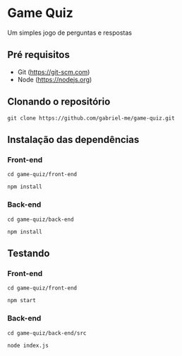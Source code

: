 # Game Quiz

Um simples jogo de perguntas e respostas

## Pré requisitos

- Git (https://git-scm.com)
- Node (https://nodejs.org)

## Clonando o repositório

```
git clone https://github.com/gabriel-me/game-quiz.git
```

## Instalação das dependências

### Front-end

```
cd game-quiz/front-end
```

```
npm install
```

### Back-end

```
cd game-quiz/back-end
```

```
npm install
```

## Testando

### Front-end

```
cd game-quiz/front-end
```

```
npm start
```

### Back-end

```
cd game-quiz/back-end/src
```

```
node index.js
```